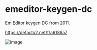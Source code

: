 # emeditor-keygen-dc
Em Editor keygen DC from 2011.

https://defacto2.net/f/a6188a7

![image](https://user-images.githubusercontent.com/513842/211172888-a4bc42c8-92ec-4ad1-80ed-7c43291e679d.png)

